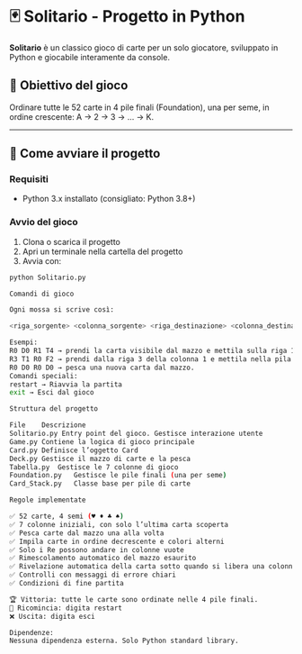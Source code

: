 # 🃏 Solitario - Progetto in Python

**Solitario** è un classico gioco di carte per un solo giocatore, sviluppato in Python e giocabile interamente da console.

## 🎯 Obiettivo del gioco

Ordinare tutte le 52 carte in 4 pile finali (Foundation), una per seme, in ordine crescente: A → 2 → 3 → ... → K.

---

## 🚀 Come avviare il progetto

### Requisiti
- Python 3.x installato (consigliato: Python 3.8+)

### Avvio del gioco

1. Clona o scarica il progetto
2. Apri un terminale nella cartella del progetto
3. Avvia con:

```bash
python Solitario.py 

Comandi di gioco

Ogni mossa si scrive così:

<riga_sorgente> <colonna_sorgente> <riga_destinazione> <colonna_destinazione>

Esempi:
R0 D0 R1 T4 → prendi la carta visibile dal mazzo e mettila sulla riga 1 della colonna 4.
R3 T1 R0 F2 → prendi dalla riga 3 della colonna 1 e mettila nella pila finale 2.
R0 D0 R0 D0 → pesca una nuova carta dal mazzo.
Comandi speciali:
restart → Riavvia la partita
exit → Esci dal gioco

Struttura del progetto

File	Descrizione
Solitario.py Entry point del gioco. Gestisce interazione utente
Game.py	Contiene la logica di gioco principale
Card.py	Definisce l’oggetto Card
Deck.py	Gestisce il mazzo di carte e la pesca
Tabella.py	Gestisce le 7 colonne di gioco
Foundation.py	Gestisce le pile finali (una per seme)
Card_Stack.py	Classe base per pile di carte

Regole implementate

✅ 52 carte, 4 semi (♥ ♦ ♣ ♠)
✅ 7 colonne iniziali, con solo l’ultima carta scoperta
✅ Pesca carte dal mazzo una alla volta
✅ Impila carte in ordine decrescente e colori alterni
✅ Solo i Re possono andare in colonne vuote
✅ Rimescolamento automatico del mazzo esaurito
✅ Rivelazione automatica della carta sotto quando si libera una colonna
✅ Controlli con messaggi di errore chiari
✅ Condizioni di fine partita

🏆 Vittoria: tutte le carte sono ordinate nelle 4 pile finali.
🔄 Ricomincia: digita restart
❌ Uscita: digita esci

Dipendenze:
Nessuna dipendenza esterna. Solo Python standard library.


